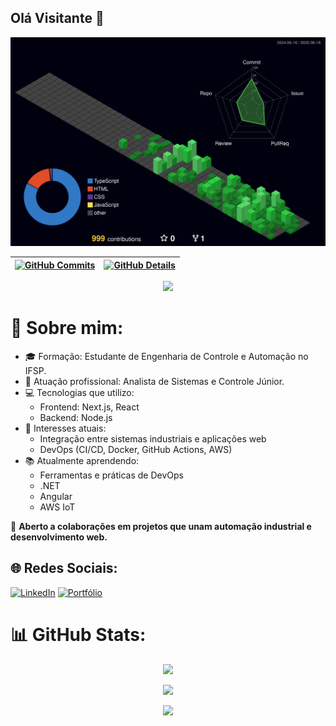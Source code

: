 ## Olá Visitante 👋

![Status](./profile-3d-contrib/profile-night-green.svg)
  
 | [![GitHub Commits](http://github-profile-summary-cards.vercel.app/api/cards/productive-time?username=g-Miyata&theme=gotham&utcOffset=-3)](https://github.com/vn7n24fzkq/github-profile-summary-cards) | [![GitHub Details](http://github-profile-summary-cards.vercel.app/api/cards/profile-details?username=g-Miyata&theme=gotham)](https://github.com/vn7n24fzkq/github-profile-summary-cards) |  
 | ----------- | ----------- |

  <div align="center" >
<a href="https://skillicons.dev"   >
  <img src="https://skillicons.dev/icons?i=git,javascript,typescript,css,html,react,next,tailwind,sass,nodejs,express,nest,docker,github,linux,vercel,vite,bootstrap,mongodb,postgres,supabase,aws,jquery,arduino,sqlite,mysql,cpp,prisma" />
</a>
  <br />
</div>

# 💫 Sobre mim:
- 🎓 Formação: Estudante de Engenharia de Controle e Automação no IFSP.
- 💼 Atuação profissional: Analista de Sistemas e Controle Júnior.
- 💻 Tecnologias que utilizo:
  - Frontend: Next.js, React
  - Backend: Node.js
- 🚀 Interesses atuais:
  - Integração entre sistemas industriais e aplicações web
  - DevOps (CI/CD, Docker, GitHub Actions, AWS)
- 📚 Atualmente aprendendo:
  - Ferramentas e práticas de DevOps
  - .NET
  - Angular
  - AWS IoT <br>
  
🤝 <strong>Aberto a colaborações em projetos que unam automação industrial e desenvolvimento web.</strong>

## 🌐 Redes Sociais:
[![LinkedIn](https://img.shields.io/badge/LinkedIn-%230077B5.svg?logo=linkedin&logoColor=white)](https://linkedin.com/in/g-miyata) 
[![Portfólio](https://www.g-miyata.com/_next/image?url=%2F_next%2Fstatic%2Fmedia%2FMiyata_inverted.37cfeea7.png&w=256&q=100)](https://www.g-miyata.com) 

# 📊 GitHub Stats:

<div align='center'>
  
![](https://github-readme-stats.vercel.app/api?username=g-Miyata&theme=noctis_minimus&hide_border=false&include_all_commits=false&count_private=false)

![](https://nirzak-streak-stats.vercel.app/?user=g-Miyata&theme=noctis_minimus&hide_border=false)

![](https://github-readme-stats.vercel.app/api/top-langs/?username=g-Miyata&theme=noctis_minimus&hide_border=false&include_all_commits=false&count_private=false&layout=compact)

</div>
